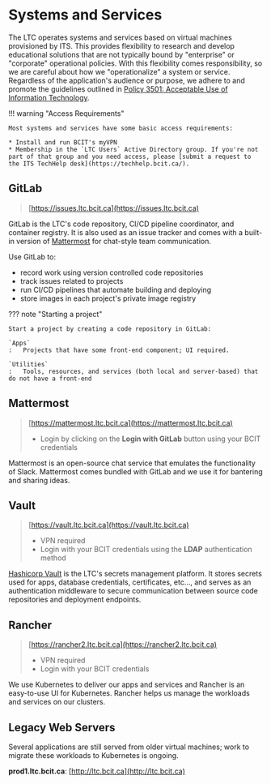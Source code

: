 # Systems and Services

The LTC operates systems and services based on virtual machines provisioned by ITS. This provides flexibility to research and develop educational solutions that are not typically bound by "enterprise" or "corporate" operational policies. With this flexibility comes responsibility, so we are careful about how we "operationalize" a system or service. Regardless of the application's audience or purpose, we adhere to and promote the guidelines outlined in [Policy 3501: Acceptable Use of Information Technology](https://www.bcit.ca/files/pdf/policies/3501.pdf).

!!! warning "Access Requirements"

    Most systems and services have some basic access requirements:
    
    * Install and run BCIT's myVPN
    * Membership in the `LTC Users` Active Directory group. If you're not part of that group and you need access, please [submit a request to the ITS TechHelp desk](https://techhelp.bcit.ca/).


## GitLab

> [https://issues.ltc.bcit.ca](https://issues.ltc.bcit.ca)

GitLab is the LTC's code repository, CI/CD pipeline coordinator, and container registry. It is also used as an issue tracker and comes with a built-in version of [Mattermost](https://mattermost.com/) for chat-style team communication.

Use GitLab to:

* record work using version controlled code repositories
* track issues related to projects
* run CI/CD pipelines that automate building and deploying
* store images in each project's private image registry

??? note "Starting a project"

    Start a project by creating a code repository in GitLab:

    `Apps`
    :   Projects that have some front-end component; UI required.

    `Utilities`
    :   Tools, resources, and services (both local and server-based) that do not have a front-end

## Mattermost

> [https://mattermost.ltc.bcit.ca](https://mattermost.ltc.bcit.ca)
>
> * Login by clicking on the **Login with GitLab** button using your BCIT credentials

Mattermost is an open-source chat service that emulates the functionality of Slack. Mattermost comes bundled with GitLab and we use it for bantering and sharing ideas.

## Vault

> [https://vault.ltc.bcit.ca](https://vault.ltc.bcit.ca)
>
> * VPN required
> * Login with your BCIT credentials using the **LDAP** authentication method

[Hashicorp Vault](https://vaultproject.io) is the LTC's secrets management platform. It stores secrets used for apps, database credentials, certificates, etc..., and serves as an authentication middleware to secure communication between source code repositories and deployment endpoints.

## Rancher

> [https://rancher2.ltc.bcit.ca](https://rancher2.ltc.bcit.ca)
>
> * VPN required
> * Login with your BCIT credentials

We use Kubernetes to deliver our apps and services and Rancher is an easy-to-use UI for Kubernetes. Rancher helps us manage the workloads and services on our clusters.

## Legacy Web Servers

Several applications are still served from older virtual machines; work to migrate these workloads to Kubernetes is ongoing.

**prod1.ltc.bcit.ca**: [http://ltc.bcit.ca](http://ltc.bcit.ca)
